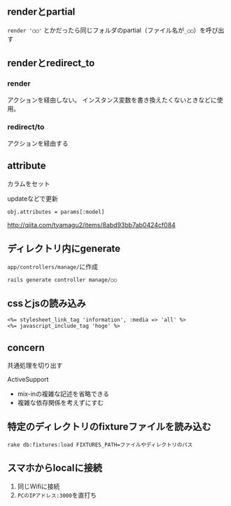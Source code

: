 ## renderとpartial
`render '◯◯'`
とかだったら同じフォルダのpartial（ファイル名が`_◯◯`）を呼び出す

## renderとredirect_to
### render
アクションを経由しない。
インスタンス変数を書き換えたくないときなどに使用。

### redirect/to
アクションを経由する


## attribute
カラムをセット

updateなどで更新

```
obj.attributes = params[:model]
```

<http://qiita.com/tyamagu2/items/8abd93bb7ab0424cf084>


## ディレクトリ内にgenerate
`app/controllers/manage/`に作成
```
rails generate controller manage/○○
```

## cssとjsの読み込み
```
<%= stylesheet_link_tag 'information', :media => 'all' %>
<%= javascript_include_tag 'hoge' %>
```

## concern
共通処理を切り出す

ActiveSupport

- mix-inの複雑な記述を省略できる
- 複雑な依存関係を考えずにすむ


## 特定のディレクトリのfixtureファイルを読み込む
```
rake db:fixtures:load FIXTURES_PATH=ファイルやディレクトリのパス
```


## スマホからlocalに接続
1. 同じWifiに接続
1. `PCのIPアドレス:3000`を直打ち
